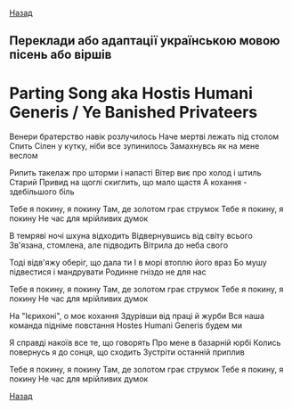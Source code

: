 [Назад](../index.md)

## Переклади або адаптації українською мовою пісень або віршів

# Parting Song aka Hostis Humani Generis / Ye Banished Privateers

Венери братерство навік розлучилось
Наче мертві лежать під столом
Спить Сілен у кутку, ніби все зупинилось
Замахнувсь як на мене веслом

Рипить такелаж про шторми і напасті
Вітер виє про холод і штиль
Старий Привид на щоглі скиглить, що мало щастя
А кохання - здебільшого біль

Тебе я покину, я покину
Там, де золотом грає струмок
Тебе я покину, я покину
Не час для мрійливих думок

В темряві ночі шхуна відходить
Відвернувшись від світу всього
Зв'язана, стомлена, але підводить
Вітрила до неба свого

Тоді відв'яжу оберіг, що дала ти
І в морі втоплю його враз
Бо мушу підвестися і мандрувати 
Родинне гніздо не для нас

Тебе я покину, я покину
Там, де золотом грає струмок
Тебе я покину, я покину
Не час для мрійливих думок

На "Ієрихоні", о моє кохання
Здурівши від праці й журби
Вся наша команда підніме повстання
Hostes Humani Generis будем ми

Я справді накоїв все те, що говорять
Про мене в базарній юрбі
Колись повернусь я до сонця, що сходить 
Зустріти останній приплив

Тебе я покину, я покину
Там, де золотом грає струмок
Тебе я покину, я покину
Не час для мрійливих думок

[Назад](../index.md)

